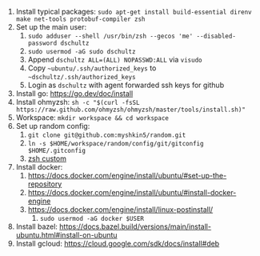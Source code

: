 1. Install typical packages: `sudo apt-get install build-essential direnv make net-tools protobuf-compiler zsh`
2. Set up the main user:
   1. `sudo adduser --shell /usr/bin/zsh --gecos 'me' --disabled-password dschultz`
   2. `sudo usermod -aG sudo dschultz`
   3. Append `dschultz ALL=(ALL) NOPASSWD:ALL` via `visudo`
   4. Copy `~ubuntu/.ssh/authorized_keys` to `~dschultz/.ssh/authorized_keys`
   5. Login as `dschultz` with agent forwarded ssh keys for github
3. Install go: https://go.dev/doc/install
4. Install ohmyzsh: `sh -c "$(curl -fsSL https://raw.github.com/ohmyzsh/ohmyzsh/master/tools/install.sh)"`
5. Workspace: `mkdir workspace && cd workspace`
6. Set up random config:
   1. `git clone git@github.com:myshkin5/random.git`
   2. `ln -s $HOME/workspace/random/config/git/gitconfig $HOME/.gitconfig`
   3. [zsh custom](../zsh-custom/README.md)
7. Install docker:
   1. https://docs.docker.com/engine/install/ubuntu/#set-up-the-repository
   2. https://docs.docker.com/engine/install/ubuntu/#install-docker-engine
   3. https://docs.docker.com/engine/install/linux-postinstall/
      1. `sudo usermod -aG docker $USER`
8. Install bazel: https://docs.bazel.build/versions/main/install-ubuntu.html#install-on-ubuntu
9. Install gcloud: https://cloud.google.com/sdk/docs/install#deb
